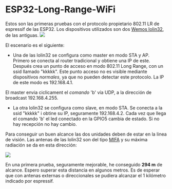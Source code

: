 # ESP32-Long-Range-WiFi

Estos son las primeras pruebas con el protocolo propietario 802.11 LR de espressif de las ESP32.
Los dispositivos utilizados son dos  [Wemos lolin32](https://wiki.wemos.cc/products:lolin32:lolin32), de las antiguas.
![](https://wiki.wemos.cc/_media/products:lolin32:lolon32_v1.0.0_1_16x9.jpg)

El escenario es el siguiente: 

* Una de las lolin32 se configura como master en modo STA y AP. Primero se conecta al router tradicional y obtiene una IP de este. Después crea un punto de acceso en modo 802.11 Long Range, con un ssid llamado "kkkkk". Este punto acceso no es visible mediante dispositivos *normales*, ya que no pueden detectar este protocolo. La IP de este modo es 192.168.4.1.

El master envia ciclicament el *comando* 'b' vía UDP, a la dirección de broadcast 192.168.4.255.

* La otra lolin32 se configura como slave, en modo STA. Se conecta a la ssid "kkkkk" i obtine su IP, seguramente 192.168.4.2.
Cada vez que llega el comando 'b' el led conectado en la GPIO5 cambia de estado. Si no hay recepción no hay cambio.

Para conseguir un buen alcance las dos unidades deben de estar en la linea de visión. Las antenas de las lolin32 son del tipo [MIFA](https://en.wikipedia.org/wiki/Inverted-F_antenna) y su máxima radiación se da en esta dirección:

![](https://encrypted-tbn0.gstatic.com/images?q=tbn:ANd9GcRC79ql3CHAhfLjbrxUMksoLZ9WpQKKgsQRn848KdDWiLN4QdE_5A)

En una primera prueba, seguramente mejorable, he conseguido **294 m** de alcance. Espero superar esta distancia en algunos metros.
Es de esperar que con antenas externas o direccionales se pudiera alcanzar el 1 kilómetro indicado por espressif. 
